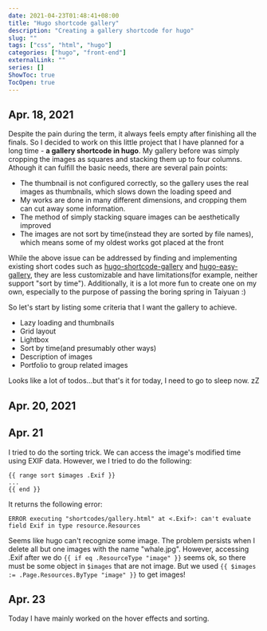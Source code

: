 ```yaml
---
date: 2021-04-23T01:48:41+08:00
title: "Hugo shortcode gallery"
description: "Creating a gallery shortcode for hugo"
slug: ""
tags: ["css", "html", "hugo"]
categories: ["hugo", "front-end"]
externalLink: ""
series: []
ShowToc: true
TocOpen: true
---
```


## Apr. 18, 2021

Despite the pain during the term, it always feels empty after finishing all the finals.
So I decided to work on this little project that I have planned for a long time - **a gallery shortcode in hugo**.
My gallery before was simply cropping the images as squares and stacking them up to four columns. Athough
it can fulfill the basic needs, there are several pain points:
- The thumbnail is not configured correctly, so the gallery uses the real images as thumbnails, which slows down
the loading speed and
- My works are done in many different dimensions, and cropping them can cut away some information.
- The method of simply stacking square images can be aesthetically improved
- The images are not sort by time(instead they are sorted by file names), which means some of my oldest works got placed at the front

While the above issue can be addressed by finding and implementing existing short codes such as [hugo-shortcode-gallery](https://github.com/mfg92/hugo-shortcode-gallery) and [hugo-easy-gallery](https://github.com/liwenyip/hugo-easy-gallery), they are less customizable and have limitations(for example,
neither support "sort by time"). Additionally, it is a lot more fun to create one on my own, especially to the purpose of passing the boring spring in Taiyuan :)

So let's start by listing some criteria that I want the gallery to achieve.
- Lazy loading and thumbnails
- Grid layout
- Lightbox
- Sort by time(and presumably other ways)
- Description of images
- Portfolio to group related images


Looks like a lot of todos...but that's it for today, I need to go to sleep now. zZ

## Apr. 20, 2021


## Apr. 21
I tried to do the sorting trick. We can access the image's modified time using EXIF data. However, we I tried to do the following:
```
{{ range sort $images .Exif }}
...
{{ end }}
```
It returns the following error:
```
ERROR executing "shortcodes/gallery.html" at <.Exif>: can't evaluate field Exif in type resource.Resources
```
Seems like hugo can't recognize some image. The problem persists when I delete all but one images with the name "whale.jpg". However,
accessing .Exif after we do `{{ if eq .ResourceType "image" }}` seems ok, so there must be some object in `$images` that are not image.
But we used `{{ $images := .Page.Resources.ByType "image" }}` to get images!


## Apr. 23

Today I have mainly worked on the hover effects and sorting.
